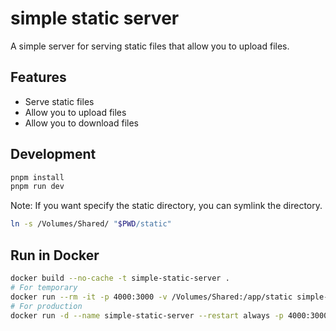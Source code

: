 # simple static server

A simple server for serving static files that allow you to upload files.

## Features

- Serve static files
- Allow you to upload files
- Allow you to download files

## Development

```bash
pnpm install
pnpm run dev
```

Note: If you want specify the static directory, you can symlink the directory.

```bash
ln -s /Volumes/Shared/ "$PWD/static"
```

## Run in Docker

```bash
docker build --no-cache -t simple-static-server .
# For temporary
docker run --rm -it -p 4000:3000 -v /Volumes/Shared:/app/static simple-static-server
# For production
docker run -d --name simple-static-server --restart always -p 4000:3000 -v /Volumes/Shared:/app/static simple-static-server
```
